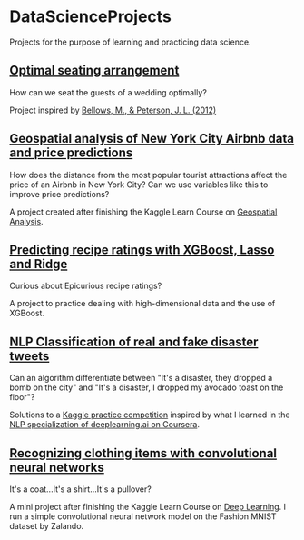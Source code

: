 # DataScienceProjects

Projects for the purpose of learning and practicing data science.

## [Optimal seating arrangement](https://github.com/MateVaradi/DataScienceProjects/tree/master/OptimalSeating)
How can we seat the guests of a wedding optimally?

Project inspired by [Bellows, M., & Peterson, J. L. (2012)](https://www.improbable.com/news/2012/Optimal-seating-chart.pdf)

## [Geospatial analysis of New York City Airbnb data and price predictions](https://github.com/MateVaradi/DataScienceProjects/tree/master/Geospatial-Analysis-NYC-Airbnb)
How does the distance from the most popular tourist attractions affect the price of an Airbnb in New York City? Can we use variables like this to improve price predictions?

A project created after finishing the Kaggle Learn Course on [Geospatial Analysis](https://www.kaggle.com/learn/geospatial-analysis).

## [Predicting recipe ratings with XGBoost, Lasso and Ridge](https://github.com/MateVaradi/DataScienceProjects/tree/master/Predicting-Recipe-Ratings)
Curious about Epicurious recipe ratings? 

A project to practice dealing with high-dimensional data and the use of XGBoost.

## [NLP Classification of real and fake disaster tweets](https://github.com/MateVaradi/DataScienceProjects/tree/master/RealOrNot%3F)
Can an algorithm differentiate between "It's a disaster, they dropped a bomb on the city" and "It's a disaster, I dropped my avocado toast on the floor"?

Solutions to a [Kaggle practice competition](https://www.kaggle.com/c/nlp-getting-started/overview) inspired by what I learned in the [NLP specialization of deeplearning.ai on Coursera](https://www.coursera.org/specializations/natural-language-processing). 


## [Recognizing clothing items with convolutional neural networks](https://github.com/MateVaradi/DataScienceProjects/tree/master/Fashion-MNIST)
It's a coat...It's a shirt...It's a pullover?

A mini project after finishing the Kaggle Learn Course on [Deep Learning](https://www.kaggle.com/learn/intro-to-deep-learning). I run a simple convolutional neural network model on the Fashion MNIST dataset by Zalando.
